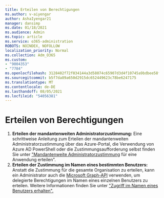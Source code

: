 ```yaml
---
title: Erteilen von Berechtigungen
ms.author: v-aiyengar
author: AshaIyengar21
manager: dansimp
ms.date: 01/18/2021
ms.audience: Admin
ms.topic: article
ms.service: o365-administration
ROBOTS: NOINDEX, NOFOLLOW
localization_priority: Normal
ms.collection: Adm_O365
ms.custom:
- "9004353"
- "7784"
ms.openlocfilehash: 3128402f72f034144a3d58074c65907d3d4f10745a9bdbee58fec14b09f419ea
ms.sourcegitcommit: b5f7da89a650d2915dc652449623c78be6247175
ms.translationtype: MT
ms.contentlocale: de-DE
ms.lasthandoff: 08/05/2021
ms.locfileid: "54056381"
---
```

# <a name="grant-permissions"></a>Erteilen von Berechtigungen

1. **Erteilen der mandantenweiten Administratorzustimmung:** Eine schrittweise Anleitung zum Erteilen der mandantenweiten Administratorzustimmung über das Azure-Portal, die Verwendung von Azure AD PowerShell oder die Zustimmungsaufforderung selbst finden Sie unter ["Mandantenweite Administratorzustimmung](https://docs.microsoft.com/azure/active-directory/manage-apps/grant-admin-consent) für eine Anwendung erteilen".
1. **Erteilen der Zustimmung im Namen eines bestimmten Benutzers:** Anstatt die Zustimmung für die gesamte Organisation zu erteilen, kann ein Administrator auch die [Microsoft Graph-API](https://docs.microsoft.com/graph/use-the-api) verwenden, um delegierte Berechtigungen im Namen eines einzelnen Benutzers zu erteilen. Weitere Informationen finden Sie unter ["Zugriff im Namen eines Benutzers erhalten".](https://docs.microsoft.com/graph/auth-v2-user)